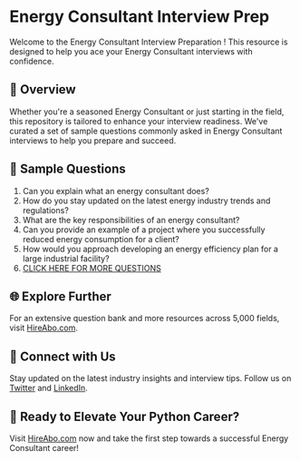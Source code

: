 # Energy Consultant Interview Prep

Welcome to the Energy Consultant Interview Preparation ! This resource is designed to help you ace your Energy Consultant interviews with confidence.

## 🚀 Overview

Whether you're a seasoned Energy Consultant or just starting in the field, this repository is tailored to enhance your interview readiness. We've curated a set of sample questions commonly asked in Energy Consultant interviews to help you prepare and succeed.

## 📝 Sample Questions

1. Can you explain what an energy consultant does?
2. How do you stay updated on the latest energy industry trends and regulations?
3. What are the key responsibilities of an energy consultant?
4. Can you provide an example of a project where you successfully reduced energy consumption for a client?
5. How would you approach developing an energy efficiency plan for a large industrial facility?
6. [CLICK HERE FOR MORE QUESTIONS](https://hireabo.com/job/20_1_2/Energy%20Consultant)

## 🌐 Explore Further

For an extensive question bank and more resources across 5,000 fields, visit [HireAbo.com](https://www.hireabo.com).

## 📱 Connect with Us

Stay updated on the latest industry insights and interview tips. Follow us on [Twitter](https://twitter.com/hireabo) and [LinkedIn](https://www.linkedin.com/in/hire-abo-3609972a8/).

## 🚀 Ready to Elevate Your Python Career?

Visit [HireAbo.com](https://www.hireabo.com) now and take the first step towards a successful Energy Consultant career!